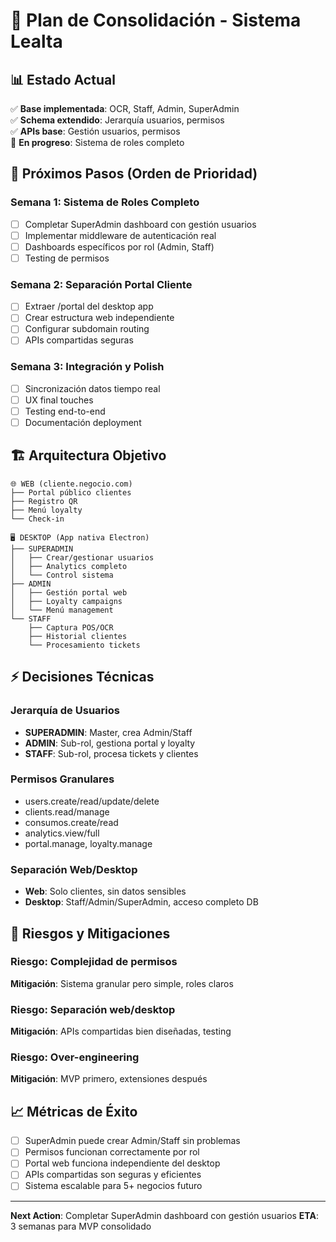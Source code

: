 # 🚀 Plan de Consolidación - Sistema Lealta

## 📊 Estado Actual

✅ **Base implementada**: OCR, Staff, Admin, SuperAdmin  
✅ **Schema extendido**: Jerarquía usuarios, permisos  
✅ **APIs base**: Gestión usuarios, permisos  
🔄 **En progreso**: Sistema de roles completo

## 🎯 Próximos Pasos (Orden de Prioridad)

### **Semana 1: Sistema de Roles Completo**

- [ ] Completar SuperAdmin dashboard con gestión usuarios
- [ ] Implementar middleware de autenticación real
- [ ] Dashboards específicos por rol (Admin, Staff)
- [ ] Testing de permisos

### **Semana 2: Separación Portal Cliente**

- [ ] Extraer /portal del desktop app
- [ ] Crear estructura web independiente
- [ ] Configurar subdomain routing
- [ ] APIs compartidas seguras

### **Semana 3: Integración y Polish**

- [ ] Sincronización datos tiempo real
- [ ] UX final touches
- [ ] Testing end-to-end
- [ ] Documentación deployment

## 🏗️ Arquitectura Objetivo

```
🌐 WEB (cliente.negocio.com)
├── Portal público clientes
├── Registro QR
├── Menú loyalty
└── Check-in

🖥️ DESKTOP (App nativa Electron)
├── SUPERADMIN
│   ├── Crear/gestionar usuarios
│   ├── Analytics completo
│   └── Control sistema
├── ADMIN
│   ├── Gestión portal web
│   ├── Loyalty campaigns
│   └── Menú management
└── STAFF
    ├── Captura POS/OCR
    ├── Historial clientes
    └── Procesamiento tickets
```

## ⚡ Decisiones Técnicas

### **Jerarquía de Usuarios**

- **SUPERADMIN**: Master, crea Admin/Staff
- **ADMIN**: Sub-rol, gestiona portal y loyalty
- **STAFF**: Sub-rol, procesa tickets y clientes

### **Permisos Granulares**

- users.create/read/update/delete
- clients.read/manage
- consumos.create/read
- analytics.view/full
- portal.manage, loyalty.manage

### **Separación Web/Desktop**

- **Web**: Solo clientes, sin datos sensibles
- **Desktop**: Staff/Admin/SuperAdmin, acceso completo DB

## 🚦 Riesgos y Mitigaciones

### **Riesgo**: Complejidad de permisos

**Mitigación**: Sistema granular pero simple, roles claros

### **Riesgo**: Separación web/desktop

**Mitigación**: APIs compartidas bien diseñadas, testing

### **Riesgo**: Over-engineering

**Mitigación**: MVP primero, extensiones después

## 📈 Métricas de Éxito

- [ ] SuperAdmin puede crear Admin/Staff sin problemas
- [ ] Permisos funcionan correctamente por rol
- [ ] Portal web funciona independiente del desktop
- [ ] APIs compartidas son seguras y eficientes
- [ ] Sistema escalable para 5+ negocios futuro

---

**Next Action**: Completar SuperAdmin dashboard con gestión usuarios
**ETA**: 3 semanas para MVP consolidado
